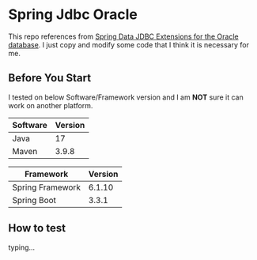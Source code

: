 # Spring Jdbc Oracle

This repo references from [Spring Data JDBC Extensions for the Oracle database](https://github.com/spring-attic/spring-data-jdbc-ext).
I just copy and modify some code that I think it is necessary for me.

## Before You Start

I tested on below Software/Framework version and I am **NOT** sure it can work on another platform.

| **Software**     | **Version** |
|------------------|-------------|
| Java             | 17          |
| Maven            | 3.9.8       |


| **Framework**    | **Version**  |
|------------------|--------------|
| Spring Framework | 6.1.10       |
| Spring Boot      | 3.3.1        |


## How to test

typing...